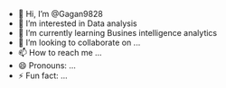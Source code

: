 - 👋 Hi, I’m @Gagan9828
- 👀 I’m interested in Data analysis
- 🌱 I’m currently learning Busines intelligence analytics
- 💞️ I’m looking to collaborate on ...
- 📫 How to reach me ...
- 😄 Pronouns: ...
- ⚡ Fun fact: ...

<!---
Gagan9828/Gagan9828 is a ✨ special ✨ repository because its `README.md` (this file) appears on your GitHub profile.
You can click the Preview link to take a look at your changes.
--->
